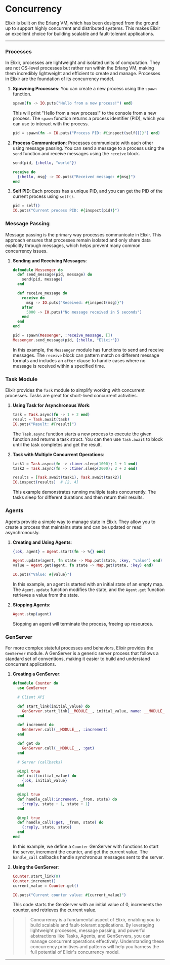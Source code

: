 # Concurrency

Elixir is built on the Erlang VM, which has been designed from the ground up to support highly concurrent and distributed systems. This makes Elixir an excellent choice for building scalable and fault-tolerant applications.

---
### Processes

In Elixir, processes are lightweight and isolated units of computation. They are not OS-level processes but rather run within the Erlang VM, making them incredibly lightweight and efficient to create and manage. Processes in Elixir are the foundation of its concurrency model.

1. **Spawning Processes**: You can create a new process using the `spawn` function.

    ```elixir
    spawn(fn -> IO.puts("Hello from a new process!") end)
    ```

    This will print "Hello from a new process!" to the console from a new process. The `spawn` function returns a process identifier (PID), which you can use to interact with the process.

    ```elixir
    pid = spawn(fn -> IO.puts("Process PID: #{inspect(self())}") end)
    ```

2. **Process Communication**: Processes communicate with each other using message passing. You can send a message to a process using the `send` function and receive messages using the `receive` block.

    ```elixir
    send(pid, {:hello, "world"})

    receive do
      {:hello, msg} -> IO.puts("Received message: #{msg}")
    end
    ```

3. **Self PID**: Each process has a unique PID, and you can get the PID of the current process using `self()`.

    ```elixir
    pid = self()
    IO.puts("Current process PID: #{inspect(pid)}")
    ```

### Message Passing

Message passing is the primary way processes communicate in Elixir. This approach ensures that processes remain isolated and only share data explicitly through messages, which helps prevent many common concurrency issues.

1. **Sending and Receiving Messages**:

    ```elixir
    defmodule Messenger do
      def send_message(pid, message) do
        send(pid, message)
      end

      def receive_message do
        receive do
          msg -> IO.puts("Received: #{inspect(msg)}")
        after
          5000 -> IO.puts("No message received in 5 seconds")
        end
      end
    end

    pid = spawn(Messenger, :receive_message, [])
    Messenger.send_message(pid, {:hello, "Elixir"})
    ```

    In this example, the `Messenger` module has functions to send and receive messages. The `receive` block can pattern match on different message formats and includes an `after` clause to handle cases where no message is received within a specified time.

### Task Module

Elixir provides the `Task` module to simplify working with concurrent processes. Tasks are great for short-lived concurrent activities.

1. **Using Task for Asynchronous Work**:

    ```elixir
    task = Task.async(fn -> 1 + 2 end)
    result = Task.await(task)
    IO.puts("Result: #{result}")
    ```

    The `Task.async` function starts a new process to execute the given function and returns a task struct. You can then use `Task.await` to block until the task completes and get the result.

2. **Task with Multiple Concurrent Operations**:

    ```elixir
    task1 = Task.async(fn -> :timer.sleep(1000); 1 + 1 end)
    task2 = Task.async(fn -> :timer.sleep(2000); 2 + 2 end)

    results = [Task.await(task1), Task.await(task2)]
    IO.inspect(results)  # [2, 4]
    ```

    This example demonstrates running multiple tasks concurrently. The tasks sleep for different durations and then return their results.

### Agents

Agents provide a simple way to manage state in Elixir. They allow you to create a process that maintains state and can be updated or read asynchronously.

1. **Creating and Using Agents**:

    ```elixir
    {:ok, agent} = Agent.start(fn -> %{} end)

    Agent.update(agent, fn state -> Map.put(state, :key, "value") end)
    value = Agent.get(agent, fn state -> Map.get(state, :key) end)

    IO.puts("Value: #{value}")
    ```

    In this example, an agent is started with an initial state of an empty map. The `Agent.update` function modifies the state, and the `Agent.get` function retrieves a value from the state.

2. **Stopping Agents**:

    ```elixir
    Agent.stop(agent)
    ```

    Stopping an agent will terminate the process, freeing up resources.

### GenServer

For more complex stateful processes and behaviors, Elixir provides the `GenServer` module. A GenServer is a generic server process that follows a standard set of conventions, making it easier to build and understand concurrent applications.

1. **Creating a GenServer**:

    ```elixir
    defmodule Counter do
      use GenServer

      # Client API

      def start_link(initial_value) do
        GenServer.start_link(__MODULE__, initial_value, name: __MODULE__)
      end

      def increment do
        GenServer.call(__MODULE__, :increment)
      end

      def get do
        GenServer.call(__MODULE__, :get)
      end

      # Server (callbacks)

      @impl true
      def init(initial_value) do
        {:ok, initial_value}
      end

      @impl true
      def handle_call(:increment, _from, state) do
        {:reply, state + 1, state + 1}
      end

      @impl true
      def handle_call(:get, _from, state) do
        {:reply, state, state}
      end
    end
    ```

    In this example, we define a `Counter` GenServer with functions to start the server, increment the counter, and get the current value. The `handle_call` callbacks handle synchronous messages sent to the server.

2. **Using the GenServer**:

    ```elixir
    Counter.start_link(0)
    Counter.increment()
    current_value = Counter.get()

    IO.puts("Current counter value: #{current_value}")
    ```

    This code starts the GenServer with an initial value of 0, increments the counter, and retrieves the current value.

>> Concurrency is a fundamental aspect of Elixir, enabling you to build scalable and fault-tolerant applications. By leveraging lightweight processes, message passing, and powerful abstractions like Tasks, Agents, and GenServers, you can manage concurrent operations effectively. Understanding these concurrency primitives and patterns will help you harness the full potential of Elixir's concurrency model. 

---
